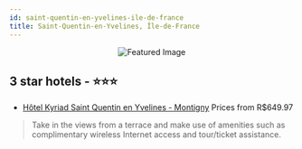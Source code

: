 ```yaml
---
id: saint-quentin-en-yvelines-ile-de-france
title: Saint-Quentin-en-Yvelines, Île-de-France
---
```


<center><img src="https://i.travelapi.com/hotels/5000000/4170000/4161200/4161152/cbd06466_z.jpg" alt="Featured Image" /></center>


##  3 star hotels - ⭐️⭐️⭐️

-    [Hôtel Kyriad Saint Quentin en Yvelines - Montigny](https://us.hurb.com/hotels/saint-quentin-en-yvelines/hotel-kyriad-saint-quentin-en-yvelines-montigny-JNP-JP819066?cmp=18055) Prices from R$649.97
   > Take in the views from a terrace and make use of amenities such as complimentary wireless Internet access and tour/ticket assistance.
